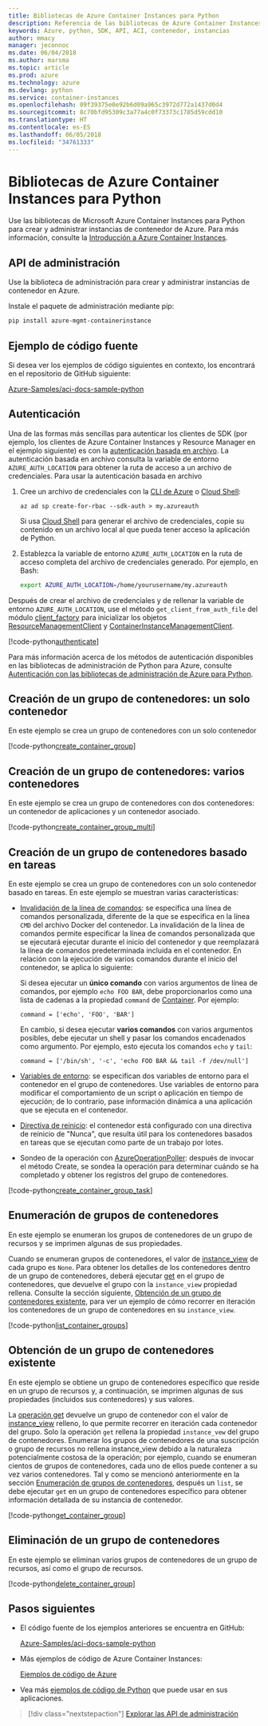 ```yaml
---
title: Bibliotecas de Azure Container Instances para Python
description: Referencia de las bibliotecas de Azure Container Instances para Python
keywords: Azure, python, SDK, API, ACI, contenedor, instancias
author: mmacy
manager: jeconnoc
ms.date: 06/04/2018
ms.author: marsma
ms.topic: article
ms.prod: azure
ms.technology: azure
ms.devlang: python
ms.service: container-instances
ms.openlocfilehash: 09f39375e0e92b6d09a965c3972d772a1437d0d4
ms.sourcegitcommit: 8c70bfd95309c3a77a4c0f73373c1785d59cdd10
ms.translationtype: HT
ms.contentlocale: es-ES
ms.lasthandoff: 06/05/2018
ms.locfileid: "34761333"
---
```

# <a name="azure-container-instances-libraries-for-python"></a>Bibliotecas de Azure Container Instances para Python

Use las bibliotecas de Microsoft Azure Container Instances para Python para crear y administrar instancias de contenedor de Azure. Para más información, consulte la [Introducción a Azure Container Instances](/azure/container-instances/container-instances-overview).

## <a name="management-apis"></a>API de administración

Use la biblioteca de administración para crear y administrar instancias de contenedor en Azure.

Instale el paquete de administración mediante pip:

```bash
pip install azure-mgmt-containerinstance
```

## <a name="example-source"></a>Ejemplo de código fuente

Si desea ver los ejemplos de código siguientes en contexto, los encontrará en el repositorio de GitHub siguiente:

[Azure-Samples/aci-docs-sample-python](https://github.com/Azure-Samples/aci-docs-sample-python)

## <a name="authentication"></a>Autenticación

Una de las formas más sencillas para autenticar los clientes de SDK (por ejemplo, los clientes de Azure Container Instances y Resource Manager en el ejemplo siguiente) es con la [autenticación basada en archivo](/python/azure/python-sdk-azure-authenticate#mgmt-auth-file). La autenticación basada en archivo consulta la variable de entorno `AZURE_AUTH_LOCATION` para obtener la ruta de acceso a un archivo de credenciales. Para usar la autenticación basada en archivo

1. Cree un archivo de credenciales con la [CLI de Azure](/cli/azure) o [Cloud Shell](https://shell.azure.com/):

   `az ad sp create-for-rbac --sdk-auth > my.azureauth`

   Si usa [Cloud Shell](https://shell.azure.com/) para generar el archivo de credenciales, copie su contenido en un archivo local al que pueda tener acceso la aplicación de Python.

2. Establezca la variable de entorno `AZURE_AUTH_LOCATION` en la ruta de acceso completa del archivo de credenciales generado. Por ejemplo, en Bash:

   ```bash
   export AZURE_AUTH_LOCATION=/home/yourusername/my.azureauth
   ```

Después de crear el archivo de credenciales y de rellenar la variable de entorno `AZURE_AUTH_LOCATION`, use el método `get_client_from_auth_file` del módulo [client_factory][client_factory] para inicializar los objetos [ResourceManagementClient][ResourceManagementClient] y [ContainerInstanceManagementClient][ContainerInstanceManagementClient].

<!-- SOURCE REPO: https://github.com/Azure-Samples/aci-docs-sample-python -->
[!code-python[authenticate](~/aci-docs-sample-python/src/aci_docs_sample.py#L45-L58 "Authenticate ACI and Resource Manager clients")]

Para más información acerca de los métodos de autenticación disponibles en las bibliotecas de administración de Python para Azure, consulte [Autenticación con las bibliotecas de administración de Azure para Python](/python/azure/python-sdk-azure-authenticate).

## <a name="create-container-group---single-container"></a>Creación de un grupo de contenedores: un solo contenedor

En este ejemplo se crea un grupo de contenedores con un solo contenedor

<!-- SOURCE REPO: https://github.com/Azure-Samples/aci-docs-sample-python -->
[!code-python[create_container_group](~/aci-docs-sample-python/src/aci_docs_sample.py#L94-L140 "Create single-container group")]

## <a name="create-container-group---multiple-containers"></a>Creación de un grupo de contenedores: varios contenedores

En este ejemplo se crea un grupo de contenedores con dos contenedores: un contenedor de aplicaciones y un contenedor asociado.

<!-- SOURCE REPO: https://github.com/Azure-Samples/aci-docs-sample-python -->
[!code-python[create_container_group_multi](~/aci-docs-sample-python/src/aci_docs_sample.py#L143-L196 "Create multi-container group")]

## <a name="create-task-based-container-group"></a>Creación de un grupo de contenedores basado en tareas

En este ejemplo se crea un grupo de contenedores con un solo contenedor basado en tareas. En este ejemplo se muestran varias características:

* [Invalidación de la línea de comandos](/azure/container-instances/container-instances-restart-policy#command-line-override): se especifica una línea de comandos personalizada, diferente de la que se especifica en la línea `CMD` del archivo Docker del contenedor. La invalidación de la línea de comandos permite especificar la línea de comandos personalizada que se ejecutará ejecutar durante el inicio del contenedor y que reemplazará la línea de comandos predeterminada incluida en el contenedor. En relación con la ejecución de varios comandos durante el inicio del contenedor, se aplica lo siguiente:

   Si desea ejecutar un **único comando** con varios argumentos de línea de comandos, por ejemplo `echo FOO BAR`, debe proporcionarlos como una lista de cadenas a la propiedad `command` de [Container][Container]. Por ejemplo: 

   `command = ['echo', 'FOO', 'BAR']`

   En cambio, si desea ejecutar **varios comandos** con varios argumentos posibles, debe ejecutar un shell y pasar los comandos encadenados como argumento. Por ejemplo, esto ejecuta los comandos `echo` y `tail`:

   `command = ['/bin/sh', '-c', 'echo FOO BAR && tail -f /dev/null']`
* [Variables de entorno](/azure/container-instances/container-instances-environment-variables): se especifican dos variables de entorno para el contenedor en el grupo de contenedores. Use variables de entorno para modificar el comportamiento de un script o aplicación en tiempo de ejecución; de lo contrario, pase información dinámica a una aplicación que se ejecuta en el contenedor.
* [Directiva de reinicio](/azure/container-instances/container-instances-restart-policy): el contenedor está configurado con una directiva de reinicio de "Nunca", que resulta útil para los contenedores basados en tareas que se ejecutan como parte de un trabajo por lotes.
* Sondeo de la operación con [AzureOperationPoller][AzureOperationPoller]: después de invocar el método Create, se sondea la operación para determinar cuándo se ha completado y obtener los registros del grupo de contenedores.

<!-- SOURCE REPO: https://github.com/Azure-Samples/aci-docs-sample-python -->
[!code-python[create_container_group_task](~/aci-docs-sample-python/src/aci_docs_sample.py#L199-L275 "Run a task-based container")]

## <a name="list-container-groups"></a>Enumeración de grupos de contenedores

En este ejemplo se enumeran los grupos de contenedores de un grupo de recursos y se imprimen algunas de sus propiedades.

Cuando se enumeran grupos de contenedores, el valor de [instance_view][instance_view] de cada grupo es `None`. Para obtener los detalles de los contenedores dentro de un grupo de contenedores, deberá ejecutar [get][containergroupoperations_get] en el grupo de contenedores, que devuelve el grupo con la `instance_view` propiedad rellena. Consulte la sección siguiente, [Obtención de un grupo de contenedores existente](#get-an-existing-container-group), para ver un ejemplo de cómo recorrer en iteración los contenedores de un grupo de contenedores en su `instance_view`.

<!-- SOURCE REPO: https://github.com/Azure-Samples/aci-docs-sample-python -->
[!code-python[list_container_groups](~/aci-docs-sample-python/src/aci_docs_sample.py#L278-L292 "List container groups")]

## <a name="get-an-existing-container-group"></a>Obtención de un grupo de contenedores existente

En este ejemplo se obtiene un grupo de contenedores específico que reside en un grupo de recursos y, a continuación, se imprimen algunas de sus propiedades (incluidos sus contenedores) y sus valores.

La [operación get][containergroupoperations_get] devuelve un grupo de contenedor con el valor de [instance_view][instance_view] relleno, lo que permite recorrer en iteración cada contenedor del grupo. Solo la operación `get` rellena la propiedad `instance_vew` del grupo de contenedores. Enumerar los grupos de contenedores de una suscripción o grupo de recursos no rellena instance_view debido a la naturaleza potencialmente costosa de la operación; por ejemplo, cuando se enumeran cientos de grupos de contenedores, cada uno de ellos puede contener a su vez varios contenedores. Tal y como se mencionó anteriormente en la sección [Enumeración de grupos de contenedores](#list-container-groups), después un `list`, se debe ejecutar `get` en un grupo de contenedores específico para obtener información detallada de su instancia de contenedor.

<!-- SOURCE REPO: https://github.com/Azure-Samples/aci-docs-sample-python -->
[!code-python[get_container_group](~/aci-docs-sample-python/src/aci_docs_sample.py#L295-L324 "Get container group")]

## <a name="delete-a-container-group"></a>Eliminación de un grupo de contenedores

En este ejemplo se eliminan varios grupos de contenedores de un grupo de recursos, así como el grupo de recursos.

<!-- SOURCE REPO: https://github.com/Azure-Samples/aci-docs-sample-python -->
[!code-python[delete_container_group](~/aci-docs-sample-python/src/aci_docs_sample.py#L83-L91 "Delete container groups and resource group")]

## <a name="next-steps"></a>Pasos siguientes

* El código fuente de los ejemplos anteriores se encuentra en GitHub:

  [Azure-Samples/aci-docs-sample-python][aci-docs-sample-python]

* Más ejemplos de código de Azure Container Instances:

  [Ejemplos de código de Azure][samples-aci]

* Vea más [ejemplos de código de Python][samples-python] que puede usar en sus aplicaciones.

> [!div class="nextstepaction"]
> [Explorar las API de administración](/python/api/overview/azure/containerinstance/management)

<!-- LINKS - External -->
[aci-docs-sample-python]: https://github.com/Azure-Samples/aci-docs-sample-python
[samples-aci]: https://azure.microsoft.com/resources/samples/?sort=0&term=ACI
[samples-python]: https://azure.microsoft.com/resources/samples/?platform=python

<!-- TYPES -->
[AzureOperationPoller]: /python/api/msrestazure.azure_operation.AzureOperationPoller
[client_factory]: /python/api/azure.common.client_factory
[Container]: /python/api/azure.mgmt.containerinstance.models.container
[ContainerGroupInstanceView]: /python/api/azure.mgmt.containerinstance.models.containergrouppropertiesinstanceview
[containergroupoperations_get]: /python/api/azure.mgmt.containerinstance.operations.containergroupsoperations#get
[ContainerInstanceManagementClient]: /python/api/azure.mgmt.containerinstance.containerinstancemanagementclient
[instance_view]: /python/api/azure.mgmt.containerinstance.models.containergroup#variables
[ResourceManagementClient]: /python/api/azure.mgmt.resource.resources.resourcemanagementclient